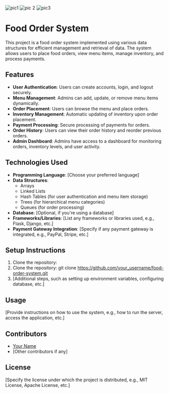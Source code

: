 

![pic1](https://github.com/code-its-Ahmad/food-order-system/assets/166840462/3757d6d4-802a-4f03-8cbc-ad429d409887)
![pic 2](https://github.com/code-its-Ahmad/food-order-system/assets/166840462/4385c122-e9f2-41aa-8cb4-8705fbc014be)
![pic3](https://github.com/code-its-Ahmad/food-order-system/assets/166840462/353d8515-84d6-4f79-a0f4-6ad25ec3313a)

# Food Order System

This project is a food order system implemented using various data structures for efficient management and retrieval of data. The system allows users to place food orders, view menu items, manage inventory, and process payments.

## Features

- **User Authentication**: Users can create accounts, login, and logout securely.
- **Menu Management**: Admins can add, update, or remove menu items dynamically.
- **Order Placement**: Users can browse the menu and place orders.
- **Inventory Management**: Automatic updating of inventory upon order placement.
- **Payment Processing**: Secure processing of payments for orders.
- **Order History**: Users can view their order history and reorder previous orders.
- **Admin Dashboard**: Admins have access to a dashboard for monitoring orders, inventory levels, and user activity.

## Technologies Used

- **Programming Language**: [Choose your preferred language]
- **Data Structures**: 
  - Arrays
  - Linked Lists
  - Hash Tables (for user authentication and menu item storage)
  - Trees (for hierarchical menu categories)
  - Queues (for order processing)
- **Database**: [Optional, if you're using a database]
- **Frameworks/Libraries**: [List any frameworks or libraries used, e.g., Flask, Django, etc.]
- **Payment Gateway Integration**: [Specify if any payment gateway is integrated, e.g., PayPal, Stripe, etc.]

## Setup Instructions

1. Clone the repository:
1. Clone the repository:
git clone https://github.com/your_username/food-order-system.git
3. [Additional steps, such as setting up environment variables, configuring database, etc.]

## Usage

[Provide instructions on how to use the system, e.g., how to run the server, access the application, etc.]

## Contributors

- [Your Name](https://github.com/your_username)
- [Other contributors if any]

## License

[Specify the license under which the project is distributed, e.g., MIT License, Apache License, etc.]

